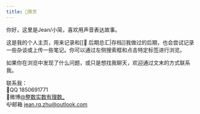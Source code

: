 ```yaml
---
title: 👋首页
---
```

你好，这里是Jean/小简，喜欢用声音表达故事。

这是我的个人主页，用来记录和[[📌 后期总汇|存档]]我做过的后期，也会尝试记录一些杂谈或上传一些笔记。你可以通过左侧搜索框和点击特定标签进行浏览。

如果你在浏览中发现了什么问题，或只是想找我聊天，欢迎通过文末的方式联系我。

联系我：<br>
🐧QQ 1850691771<br>
🧣微博[@整数实数有理数_](https://weibo.com/3707193433)<br>
📪邮箱 jean.rq.zhu@outlook.com 
